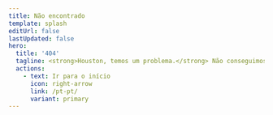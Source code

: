 ```yaml
---
title: Não encontrado
template: splash
editUrl: false
lastUpdated: false
hero:
  title: '404'
  tagline: <strong>Houston, temos um problema.</strong> Não conseguimos encontrar esta página.<br>Verifique se o URL está correto ou tente utilizar a barra de pesquisa.
  actions:
    - text: Ir para o início
      icon: right-arrow
      link: /pt-pt/
      variant: primary
---
```

